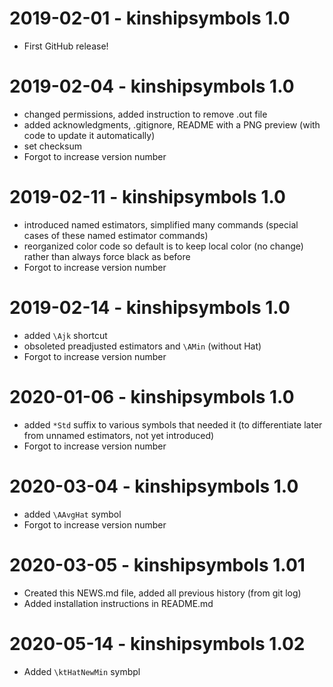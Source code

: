 # 2019-02-01 - kinshipsymbols 1.0

* First GitHub release!

# 2019-02-04 - kinshipsymbols 1.0

* changed permissions, added instruction to remove .out file
* added acknowledgments, .gitignore, README with a PNG preview (with code to update it automatically)
* set checksum
* Forgot to increase version number

# 2019-02-11 - kinshipsymbols 1.0

* introduced named estimators, simplified many commands (special cases of these named estimator commands)
* reorganized color code so default is to keep local color (no change) rather than always force black as before
* Forgot to increase version number

# 2019-02-14 - kinshipsymbols 1.0

* added `\Ajk` shortcut
* obsoleted preadjusted estimators and `\AMin` (without Hat)
* Forgot to increase version number

# 2020-01-06 - kinshipsymbols 1.0

* added `*Std` suffix to various symbols that needed it (to differentiate later from unnamed estimators, not yet introduced)
* Forgot to increase version number

# 2020-03-04 - kinshipsymbols 1.0

* added `\AAvgHat` symbol
* Forgot to increase version number

# 2020-03-05 - kinshipsymbols 1.01

* Created this NEWS.md file, added all previous history (from git log)
* Added installation instructions in README.md

# 2020-05-14 - kinshipsymbols 1.02

* Added `\ktHatNewMin` symbpl
